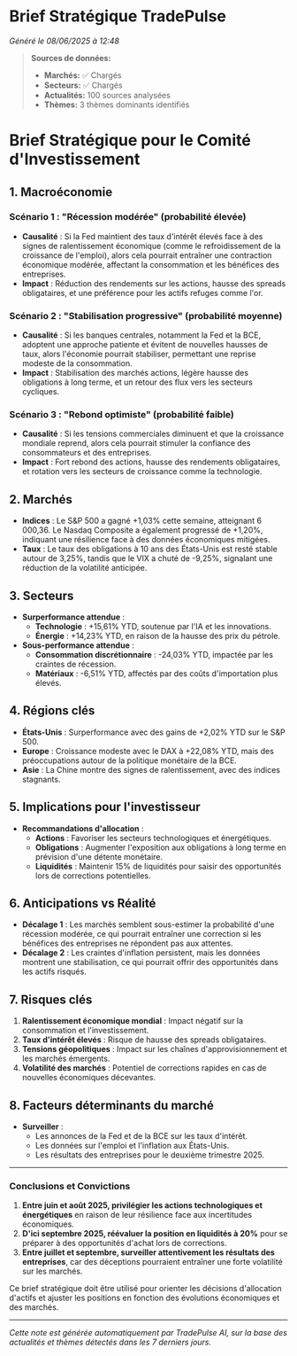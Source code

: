 # Brief Stratégique TradePulse

*Généré le 08/06/2025 à 12:48*

> **Sources de données:**
> - **Marchés:** ✅ Chargés
> - **Secteurs:** ✅ Chargés
> - **Actualités:** 100 sources analysées
> - **Thèmes:** 3 thèmes dominants identifiés

# Brief Stratégique pour le Comité d'Investissement

## 1. Macroéconomie

### Scénario 1 : "Récession modérée" (probabilité élevée)
- **Causalité** : Si la Fed maintient des taux d'intérêt élevés face à des signes de ralentissement économique (comme le refroidissement de la croissance de l'emploi), alors cela pourrait entraîner une contraction économique modérée, affectant la consommation et les bénéfices des entreprises.
- **Impact** : Réduction des rendements sur les actions, hausse des spreads obligataires, et une préférence pour les actifs refuges comme l'or.

### Scénario 2 : "Stabilisation progressive" (probabilité moyenne)
- **Causalité** : Si les banques centrales, notamment la Fed et la BCE, adoptent une approche patiente et évitent de nouvelles hausses de taux, alors l'économie pourrait stabiliser, permettant une reprise modeste de la consommation.
- **Impact** : Stabilisation des marchés actions, légère hausse des obligations à long terme, et un retour des flux vers les secteurs cycliques.

### Scénario 3 : "Rebond optimiste" (probabilité faible)
- **Causalité** : Si les tensions commerciales diminuent et que la croissance mondiale reprend, alors cela pourrait stimuler la confiance des consommateurs et des entreprises.
- **Impact** : Fort rebond des actions, hausse des rendements obligataires, et rotation vers les secteurs de croissance comme la technologie.

## 2. Marchés
- **Indices** : Le S&P 500 a gagné +1,03% cette semaine, atteignant 6 000,36. Le Nasdaq Composite a également progressé de +1,20%, indiquant une résilience face à des données économiques mitigées.
- **Taux** : Le taux des obligations à 10 ans des États-Unis est resté stable autour de 3,25%, tandis que le VIX a chuté de -9,25%, signalant une réduction de la volatilité anticipée.

## 3. Secteurs
- **Surperformance attendue** : 
  - **Technologie** : +15,61% YTD, soutenue par l'IA et les innovations.
  - **Énergie** : +14,23% YTD, en raison de la hausse des prix du pétrole.
- **Sous-performance attendue** : 
  - **Consommation discrétionnaire** : -24,03% YTD, impactée par les craintes de récession.
  - **Matériaux** : -6,51% YTD, affectés par des coûts d'importation plus élevés.

## 4. Régions clés
- **États-Unis** : Surperformance avec des gains de +2,02% YTD sur le S&P 500.
- **Europe** : Croissance modeste avec le DAX à +22,08% YTD, mais des préoccupations autour de la politique monétaire de la BCE.
- **Asie** : La Chine montre des signes de ralentissement, avec des indices stagnants.

## 5. Implications pour l'investisseur
- **Recommandations d'allocation** :
  - **Actions** : Favoriser les secteurs technologiques et énergétiques.
  - **Obligations** : Augmenter l'exposition aux obligations à long terme en prévision d'une détente monétaire.
  - **Liquidités** : Maintenir 15% de liquidités pour saisir des opportunités lors de corrections potentielles.

## 6. Anticipations vs Réalité
- **Décalage 1** : Les marchés semblent sous-estimer la probabilité d'une récession modérée, ce qui pourrait entraîner une correction si les bénéfices des entreprises ne répondent pas aux attentes.
- **Décalage 2** : Les craintes d'inflation persistent, mais les données montrent une stabilisation, ce qui pourrait offrir des opportunités dans les actifs risqués.

## 7. Risques clés
1. **Ralentissement économique mondial** : Impact négatif sur la consommation et l'investissement.
2. **Taux d'intérêt élevés** : Risque de hausse des spreads obligataires.
3. **Tensions géopolitiques** : Impact sur les chaînes d'approvisionnement et les marchés émergents.
4. **Volatilité des marchés** : Potentiel de corrections rapides en cas de nouvelles économiques décevantes.

## 8. Facteurs déterminants du marché
- **Surveiller** : 
  - Les annonces de la Fed et de la BCE sur les taux d'intérêt.
  - Les données sur l'emploi et l'inflation aux États-Unis.
  - Les résultats des entreprises pour le deuxième trimestre 2025.

---

### Conclusions et Convictions
1. **Entre juin et août 2025, privilégier les actions technologiques et énergétiques** en raison de leur résilience face aux incertitudes économiques.
2. **D'ici septembre 2025, réévaluer la position en liquidités à 20%** pour se préparer à des opportunités d'achat lors de corrections.
3. **Entre juillet et septembre, surveiller attentivement les résultats des entreprises**, car des déceptions pourraient entraîner une forte volatilité sur les marchés.

Ce brief stratégique doit être utilisé pour orienter les décisions d'allocation d'actifs et ajuster les positions en fonction des évolutions économiques et des marchés.

---

*Cette note est générée automatiquement par TradePulse AI, sur la base des actualités et thèmes détectés dans les 7 derniers jours.*
